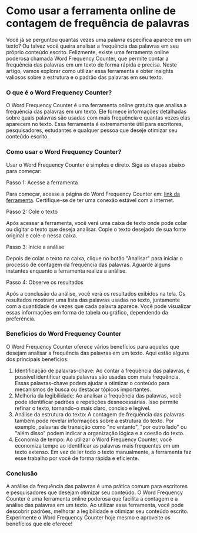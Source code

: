 Como usar a ferramenta online de contagem de frequência de palavras
===================================================================

Você já se perguntou quantas vezes uma palavra específica aparece em um texto? Ou talvez você queira analisar a frequência das palavras em seu próprio conteúdo escrito. Felizmente, existe uma ferramenta online poderosa chamada Word Frequency Counter, que permite contar a frequência das palavras em um texto de forma rápida e precisa. Neste artigo, vamos explorar como utilizar essa ferramenta e obter insights valiosos sobre a estrutura e o padrão das palavras em seu texto.

### O que é o Word Frequency Counter?

O Word Frequency Counter é uma ferramenta online gratuita que analisa a frequência das palavras em um texto. Ele fornece informações detalhadas sobre quais palavras são usadas com mais frequência e quantas vezes elas aparecem no texto. Essa ferramenta é extremamente útil para escritores, pesquisadores, estudantes e qualquer pessoa que deseje otimizar seu conteúdo escrito.

### Como usar o Word Frequency Counter?

Usar o Word Frequency Counter é simples e direto. Siga as etapas abaixo para começar:

Passo 1: Acesse a ferramenta

Para começar, acesse a página do Word Frequency Counter em: [link da ferramenta](https://www.onlinecalculatorsfree.com/pt/tools/word-frequenc-counter.html). Certifique-se de ter uma conexão estável com a internet.

Passo 2: Cole o texto

Após acessar a ferramenta, você verá uma caixa de texto onde pode colar ou digitar o texto que deseja analisar. Copie o texto desejado de sua fonte original e cole-o nessa caixa.

Passo 3: Inicie a análise

Depois de colar o texto na caixa, clique no botão "Analisar" para iniciar o processo de contagem da frequência das palavras. Aguarde alguns instantes enquanto a ferramenta realiza a análise.

Passo 4: Observe os resultados

Após a conclusão da análise, você verá os resultados exibidos na tela. Os resultados mostram uma lista das palavras usadas no texto, juntamente com a quantidade de vezes que cada palavra aparece. Você pode visualizar essas informações em forma de tabela ou gráfico, dependendo da preferência.

### Benefícios do Word Frequency Counter

O Word Frequency Counter oferece vários benefícios para aqueles que desejam analisar a frequência das palavras em um texto. Aqui estão alguns dos principais benefícios:

1. Identificação de palavras-chave: Ao contar a frequência das palavras, é possível identificar quais palavras são usadas com mais frequência. Essas palavras-chave podem ajudar a otimizar o conteúdo para mecanismos de busca ou destacar tópicos importantes.
2. Melhoria da legibilidade: Ao analisar a frequência das palavras, você pode identificar padrões e repetições desnecessárias. Isso permite refinar o texto, tornando-o mais claro, conciso e legível.
3. Análise da estrutura do texto: A contagem de frequência das palavras também pode revelar informações sobre a estrutura do texto. Por exemplo, palavras de transição como "no entanto", "por outro lado" ou "além disso" podem indicar a organização lógica e a coesão do texto.
4. Economia de tempo: Ao utilizar o Word Frequency Counter, você economiza tempo ao identificar as palavras mais frequentes em um texto extenso. Em vez de ler todo o texto manualmente, a ferramenta faz esse trabalho por você de forma rápida e eficiente.

### Conclusão

A análise da frequência das palavras é uma prática comum para escritores e pesquisadores que desejam otimizar seu conteúdo. O Word Frequency Counter é uma ferramenta online poderosa que facilita a contagem e a análise das palavras em um texto. Ao utilizar essa ferramenta, você pode descobrir padrões, melhorar a legibilidade e otimizar seu conteúdo escrito. Experimente o Word Frequency Counter hoje mesmo e aproveite os benefícios que ele oferece!